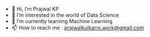- 👋 Hi, I’m Prajwal KP
- 👀 I’m interested in the world of Data Science
- 🌱 I’m currently learning Machine Learning
- 📫 How to reach me : prajwalkulkarni.work@gmail.com

<!---
kulkarniprajwal/kulkarniprajwal is a ✨ special ✨ repository because its `README.md` (this file) appears on your GitHub profile.
You can click the Preview link to take a look at your changes.
--->
